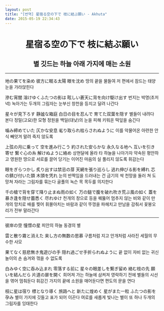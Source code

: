 ```yaml
---
layout: post
title: "[번역] 星宿る空の下で 枝に結ぶ願い - Akhuta"
date: 2015-05-19 22:34:43
---
```


<h1 align="center">星宿る空の下で 枝に結ぶ願い</h1>
<h2 align="center">별 깃드는 하늘 아래 가지에 매는 소원</h2>

---

地の果てを染め 彼方に眠る太陽
眼を沈め
땅의 끝을 물들여 저 편에서 잠드는 태양
눈을 가라앉힌다

滲む宵闇
溶けゆくふたつの影は 眩しい蒼天に背を向け駆け出す
번지는 박명(초저녁)
녹아가는 두개의 그림자는 눈부신 창천을 등지고 달려 나간다

星々が見下ろす 静謐な箱庭
白日の目を忍んで 育てた双葉を隠す
별들이 내려다 본다 정밀(고요)한 모형 정원을
백일(대낮)의 눈을 피해 키워온 떡잎을 숨긴다

噛み締めていた 仄かな安息
毟り取られ枯らされぬように
이를 악물어온 아련한 안식
빼앗겨 말려 죽지 않도록

上弦の月に乗って 空を進み行こう
約された安らかな 永久なる地へ
互いを引き寄せ 繋ぐ心の糸
解けぬように絡め
상현달에 올라 타 하늘을 나아가자
약속된 평안하고 영원한 땅으로
서로를 끌어 당기는 이어진 마음의 실
풀리지 않도록 휘감는다

眼をぎらつかし 炙り出すは禁忌の芽
天網を張り巡らし 逃れ伸びる影を縛れ
芯の錆び付いた頚 木頭を凭れ
눈의 반짝임을 드러내는 건 금기의 싹
천망을 둘러 쳐 도망쳐 자라는 그림자를 묶는다
골풀의 녹슨 목 목두를 의지한다

千の槍で背を穿て降り止まぬ雨の如く
万の鎚で腹を破れ吹き荒ぶ風の如く
蓋を暴き逢を隠せ蕾悉く
尽れゆけ
천개의 창으로 등을 꿰뚫어 멈추지 않는 비와 같이
만개의 망치로 배를 찢어 휘몰아치는 바람과 같이
뚜껑을 파헤치고 만남을 감춰서 꽃봉오리가 전부
말라간다

---

彼岸の空
憧憬の星
피안의 하늘
동경의 별

雲と散り霧と消えた 来し方の無数の思慕
구름처럼 지고 안개처럼 사라진 세월의 무수한 사모

果てなく慈悲無き鬼遊びの手
隠れ過ごせ手折られぬように
끝 없이 자비 없는 귀신 놀이의 손
숨겨와 꺾을 수 없도록

白みゆく空に呑み込まれ 零落する前に
星々の眼差しを繋ぎ留め
絡む枝の先
願いを結んだら 片道の扉を開く
희어져 가는 하늘에 삼켜져 영락하기 전에
별들의 시선을 엮어 멈춰둔다
휘감긴 가지의 끝에
소원을 매어둔다면 편도의 문을 연다

枝に星は宿り 標となり導く
旅路へと
新たに煌めく 星がまた一粒
ふたつの影を孕み
별이 가지에 깃들고 표가 되어 이끈다
여로를
새롭게 빛나는 별이 또 하나
두개의 그림자를 잉태한다
